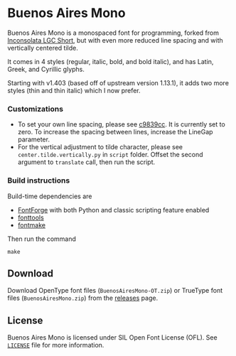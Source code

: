# Buenos Aires Mono

Buenos Aires Mono is a monospaced font for programming, forked from [Inconsolata LGC Short](https://github.com/eggsyntax/Inconsolata-LGC-Short), but with even more reduced line spacing and with vertically centered tilde.

It comes in 4 styles (regular, italic, bold, and bold italic), and has Latin, Greek, and Cyrillic glyphs.

Starting with v1.403 (based off of upstream version 1.13.1), it adds two more styles (thin and thin italic) which I now prefer.

### Customizations

- To set your own line spacing, please see [c9839cc](https://github.com/stlee42/BuenosAiresMono/commit/c9839cc066eb7ca2b1d2eedee06242ba203fdb77). It is currently set to zero. To increase the spacing between lines, increase the LineGap parameter.
- For the vertical adjustment to tilde character, please see `center.tilde.vertically.py` in `script` folder. Offset the second argument to `translate` call, then run the script.

### Build instructions

Build-time dependencies are

* [FontForge](https://fontforge.org/) with both Python and classic scripting
  feature enabled
* [fonttools](https://github.com/fonttools/fonttools)
* [fontmake](https://github.com/googlefonts/fontmake)

Then run the command

```
make
```

## Download

Download OpenType font files (`BuenosAiresMono-OT.zip`) or TrueType font files (`BuenosAiresMono.zip`) from the [releases](https://github.com/stlee42/BuenosAiresMono/releases) page.

## License

Buenos Aires Mono is licensed under SIL Open Font License (OFL). See [`LICENSE`](LICENSE) file for more information.
